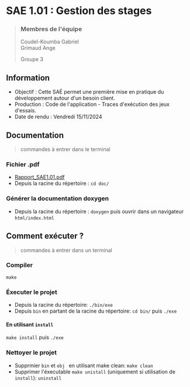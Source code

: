 # SAE 1.01 : Gestion des stages

> ### Membres de l'équipe
> 
> Coudel-Koumba Gabriel<br>
> Grimaud Ange
>
> Groupe 3

## Information 
- Objectif : Cette SAÉ permet une première mise en pratique du développement autour d'un besoin client.
- Production : Code de l'application - Traces d'exécution des jeux d'essais. 
- Date de rendu : Vendredi 15/11/2024 
## Documentation
> commandes à entrer dans le terminal
### Fichier .pdf
- [Rapport_SAE1.01.pdf](https://github.com/letrude/Gestion_de_stages/blob/main/doc/Rapport_SAE1.01.pdf)
- Depuis la racine du répertoire : ``` cd doc/ ```
### Générer la documentation doxygen
- Depuis la racine du répertoire : ``` doxygen ``` puis ouvrir dans un navigateur ```html/index.html```
## Comment exécuter ?

> commandes à entrer dans un terminal

### Compiler 
``` make ```
### Éxecuter le projet
- Depuis la racine du répertoire: ``` ./bin/exe ```<br>
- Depuis ``` bin ``` en partant de la racine du répertoire: ``` cd bin/ ``` puis ```./exe ``` 
#### En utilisant ``` install ```
``` make install ``` puis ``` ./exe ```
### Nettoyer le projet
- Supprmier ``` bin ``` et  ```obj ``` en utilisant make clean: ``` make clean ```
- Supprimer l'éxecutable ``` make unistall ``` (uniquement si utilisation de ``` install ```): ``` uninstall ```

